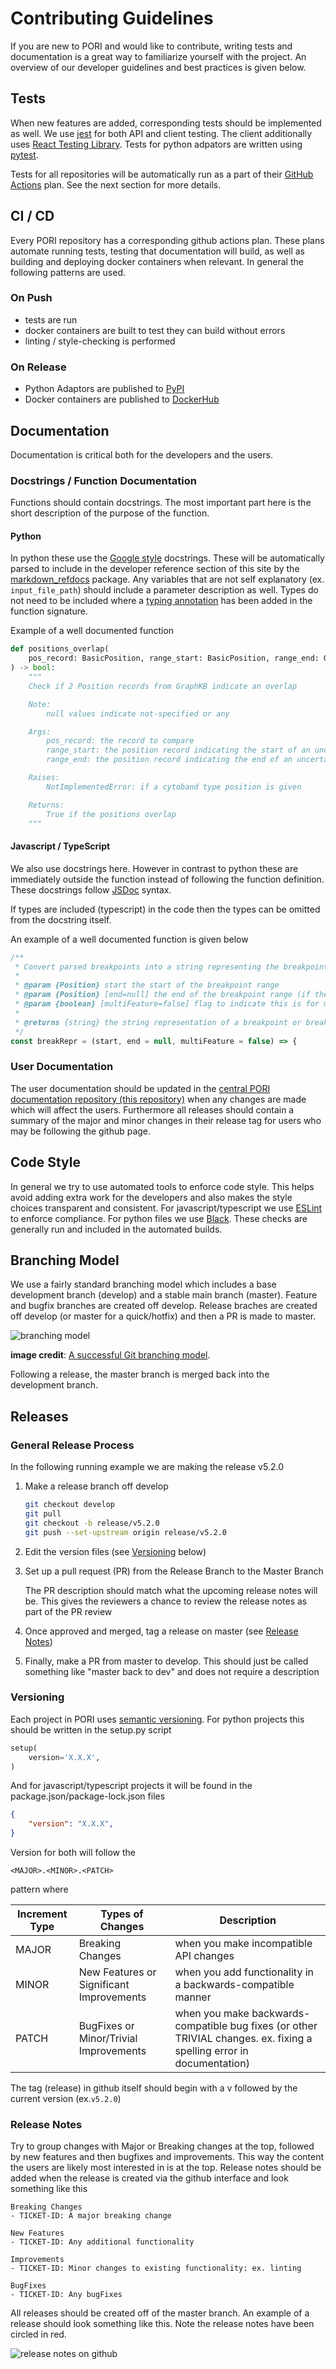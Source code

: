 # Contributing Guidelines

If you are new to PORI and would like to contribute, writing tests and documentation is a great way to familiarize yourself with the project. An overview of our developer guidelines and best practices is given below.

## Tests

When new features are added, corresponding tests should be implemented as well. We use [jest](https://jestjs.io/) for both API and client testing. The client additionally uses [React Testing Library](https://testing-library.com/docs/react-testing-library/intro/). Tests for python adpators are written using [pytest](https://docs.pytest.org/en/6.2.x/).

Tests for all repositories will be automatically run as a part of their [GitHub Actions](https://github.com/features/actions) plan. See the next section for more details.

## CI / CD

Every PORI repository has a corresponding github actions plan. These plans automate running tests, testing that documentation will build, as well as building and deploying docker containers when relevant. In general the following patterns are used.

### On Push

- tests are run
- docker containers are built to test they can build without errors
- linting / style-checking is performed

### On Release

- Python Adaptors are published to [PyPI](https://pypi.org/project/pip/)
- Docker containers are published to [DockerHub](https://hub.docker.com/)

## Documentation

Documentation is critical both for the developers and the users.

### Docstrings / Function Documentation

Functions should contain docstrings. The most important part here is the short description of the purpose of the function.

#### Python

In python these use the [Google style](http://google.github.io/styleguide/pyguide.html#38-comments-and-docstrings) docstrings. These will be automatically parsed to include in the developer reference section of this site by the [markdown_refdocs](https://github.com/creisle/markdown_refdocs/) package. Any variables that are not self explanatory (ex. `input_file_path`) should include a parameter description as well. Types do not need to be included where a [typing annotation](https://docs.python.org/3/library/typing.html) has been added in the function signature.

Example of a well documented function

```python
def positions_overlap(
    pos_record: BasicPosition, range_start: BasicPosition, range_end: Optional[BasicPosition] = None
) -> bool:
    """
    Check if 2 Position records from GraphKB indicate an overlap

    Note:
        null values indicate not-specified or any

    Args:
        pos_record: the record to compare
        range_start: the position record indicating the start of an uncertainty range
        range_end: the position record indicating the end of an uncertainty range

    Raises:
        NotImplementedError: if a cytoband type position is given

    Returns:
        True if the positions overlap
    """
```

#### Javascript / TypeScript

We also use docstrings here. However in contrast to python these are immediately outside the function instead of following the function definition. These docstrings follow [JSDoc](https://jsdoc.app/) syntax.

If types are included (typescript) in the code then the types can be omitted from the docstring itself.

An example of a well documented function is given below

```js
/**
 * Convert parsed breakpoints into a string representing the breakpoint range
 *
 * @param {Position} start the start of the breakpoint range
 * @param {Position} [end=null] the end of the breakpoint range (if the breakpoint is a range)
 * @param {boolean} [multiFeature=false] flag to indicate this is for multi-feature notation and should not contain brackets
 *
 * @returns {string} the string representation of a breakpoint or breakpoint range including the prefix
 */
const breakRepr = (start, end = null, multiFeature = false) => {
```

### User Documentation

The user documentation should be updated in the [central PORI documentation repository (this repository)](https://github.com/bcgsc/pori/) when any changes are made which will affect the users. Furthermore all releases should contain a summary of the major and minor changes in their release tag for users who may be following the github page.

## Code Style

In general we try to use automated tools to enforce code style. This helps avoid adding extra work for the developers and also makes the style choices transparent and consistent. For javascript/typescript we use [ESLint](https://eslint.org/) to enforce compliance. For python files we use [Black](https://github.com/psf/black). These checks are generally run and included in the automated builds.

## Branching Model

We use a fairly standard branching model which includes a base development branch (develop) and a stable main branch (master). Feature and bugfix branches are created off develop. Release braches are created off develop (or master for a quick/hotfix) and then a PR is made to master.

![branching model](https://nvie.com/img/git-model@2x.png)

**image credit**: [A successful Git branching model](https://nvie.com/posts/a-successful-git-branching-model/).

Following a release, the master branch is merged back into the development branch.

## Releases

### General Release Process

In the following running example we are making the release v5.2.0

1. Make a release branch off develop

    ```bash
    git checkout develop
    git pull
    git checkout -b release/v5.2.0
    git push --set-upstream origin release/v5.2.0
    ```

2. Edit the version files (see [Versioning](#versioning) below)
3. Set up a pull request (PR) from the Release Branch to the Master Branch

    The PR description should match what the upcoming release notes will be. This gives the reviewers a chance to review the release notes as part of the PR review

4. Once approved and merged, tag a release on master (see [Release Notes](#release-notes))
5. Finally, make a PR from master to develop. This should just be called something like "master back to dev" and does not require a description

### Versioning

Each project in PORI uses [semantic versioning](https://semver.org/). For python projects this should be written in the setup.py script

```python
setup(
    version='X.X.X',
)
```

And for javascript/typescript projects it will be found in the package.json/package-lock.json files

```json
{
    "version": "X.X.X",
}
```

Version for both will follow the

```text
<MAJOR>.<MINOR>.<PATCH>
```

pattern where

| Increment Type | Types of Changes                         | Description                                                                                                           |
| -------------- | ---------------------------------------- | --------------------------------------------------------------------------------------------------------------------- |
| MAJOR          | Breaking Changes                         | when you make incompatible API changes                                                                                |
| MINOR          | New Features or Significant Improvements | when you add functionality in a backwards-compatible manner                                                           |
| PATCH          | BugFixes or Minor/Trivial Improvements   | when you make backwards-compatible bug fixes (or other TRIVIAL changes. ex. fixing a spelling error in documentation) |

The tag (release) in github itself should begin with a v followed by the current version (ex.`v5.2.0`)

### Release Notes

Try to group changes with Major or Breaking changes at the top, followed by new features and then bugfixes and improvements. This way the content the users are likely most interested in is at the top. Release notes should be added when the release is created via the github interface and look something like this

```text
Breaking Changes
- TICKET-ID: A major breaking change

New Features
- TICKET-ID: Any additional functionality

Improvements
- TICKET-ID: Minor changes to existing functionality: ex. linting

BugFixes
- TICKET-ID: Any bugFixes
```

All releases should be created off of the master branch. An example of a release should look something like this. Note the release notes have been circled in red.

![release notes on github](../images/pori-github-releases-example.png)
